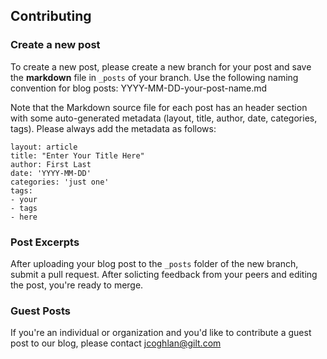 ## Contributing

### Create a new post

To create a new post, please create a new branch for your post and save the **markdown** file in `_posts` of your branch. Use the following naming convention for blog posts: YYYY-MM-DD-your-post-name.md

Note that the Markdown source file for each post has an header section with some auto-generated metadata (layout, title, author, date, categories, tags). Please always add the metadata as follows:

```
layout: article
title: "Enter Your Title Here"
author: First Last
date: 'YYYY-MM-DD'
categories: 'just one'
tags: 
- your
- tags
- here
```
### Post Excerpts
<!--more-->

After uploading your blog post to the `_posts` folder of the new branch, submit a pull request. After solicting feedback from your peers and editing the post, you're ready to merge. 

### Guest Posts

If you're an individual or organization and you'd like to contribute a guest post to our blog, please contact [jcoghlan@gilt.com](mailto:jcoghlan@gilt.com)
